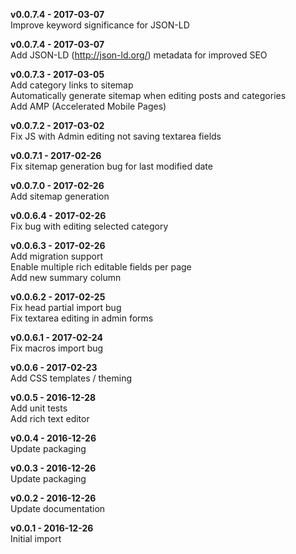 __v0.0.7.4 - 2017-03-07__  
Improve keyword significance for JSON-LD

__v0.0.7.4 - 2017-03-07__  
Add JSON-LD (http://json-ld.org/) metadata for improved SEO 

__v0.0.7.3 - 2017-03-05__  
Add category links to sitemap  
Automatically generate sitemap when editing posts and categories  
Add AMP (Accelerated Mobile Pages)  

__v0.0.7.2 - 2017-03-02__  
Fix JS with Admin editing not saving textarea fields

__v0.0.7.1 - 2017-02-26__  
Fix sitemap generation bug for last modified date

__v0.0.7.0 - 2017-02-26__  
Add sitemap generation

__v0.0.6.4 - 2017-02-26__  
Fix bug with editing selected category

__v0.0.6.3 - 2017-02-26__  
Add migration support    
Enable multiple rich editable fields per page  
Add new summary column 

__v0.0.6.2 - 2017-02-25__  
Fix head partial import bug  
Fix textarea editing in admin forms

__v0.0.6.1 - 2017-02-24__  
Fix macros import bug 

__v0.0.6 - 2017-02-23__  
Add CSS templates / theming  

__v0.0.5 - 2016-12-28__  
Add unit tests  
Add rich text editor

__v0.0.4 - 2016-12-26__  
Update packaging

__v0.0.3 - 2016-12-26__  
Update packaging

__v0.0.2 - 2016-12-26__  
Update documentation

__v0.0.1 - 2016-12-26__  
Initial import